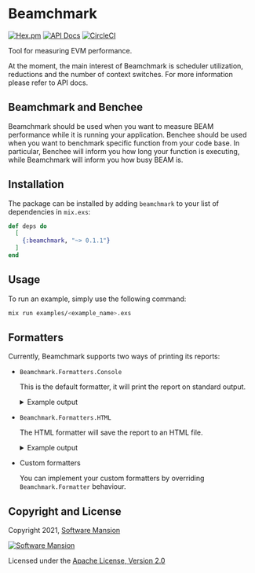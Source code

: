 # Beamchmark
[![Hex.pm](https://img.shields.io/hexpm/v/beamchmark.svg)](https://hex.pm/packages/beamchmark)
[![API Docs](https://img.shields.io/badge/api-docs-yellow.svg?style=flat)](https://hexdocs.pm/beamchmark)
[![CircleCI](https://circleci.com/gh/membraneframework/beamchmark.svg?style=svg)](https://circleci.com/gh/membraneframework/beamchmark)

Tool for measuring EVM performance.

At the moment, the main interest of Beamchmark is scheduler utilization, reductions and the number of context switches.
For more information please refer to API docs.

## Beamchmark and Benchee
Beamchmark should be used when you want to measure BEAM performance while it is running your application.
Benchee should be used when you want to benchmark specific function from your code base.
In particular, Benchee will inform you how long your function is executing, while Beamchmark will inform you
how busy BEAM is.

## Installation
The package can be installed by adding `beamchmark` to your list of dependencies in `mix.exs`:

```elixir
def deps do
  [
    {:beamchmark, "~> 0.1.1"}
  ]
end
```

## Usage
To run an example, simply use the following command: 

```bash
mix run examples/<example_name>.exs
```

## Formatters
Currently, Beamchmark supports two ways of printing its reports:
* `Beamchmark.Formatters.Console`

  This is the default formatter, it will print the report on standard output.

  <details>
  <summary>Example output</summary>
  <br>
  ```txt
  > mix run examples/advanced.exs

  Running scenario "AdvancedScenario"...
  Waiting 5 seconds...
  Benchmarking for 15 seconds...
  Results successfully saved to "/tmp/beamchmark_output" directory.
  ================
  SYSTEM INFO
  ================

  Elixir version: 1.13.3
  OTP version: 24
  OS: macOS
  System arch: aarch64-apple-darwin21.1.0
  NIF version: 2.16
  Cores: 8

  ================
  CONFIGURATION
  ================

  Delay: 5s
  Duration: 15s

  ================
  MEASUREMENTS
  ================

  Normal schedulers
  --------------------
  1 0.7020763014639843 70.2%
  2 0.6767303549926615 67.7%
  3 0.7163657988707101 71.6%
  4 0.6820129497429184 68.2%
  5 0.7056747696775519 70.6%
  6 0.6582191381763732 65.8%
  7 0.5866170837683002 58.7%
  8 0.21022401386144263 21.0%
  Total: 0.6172400513192429 61.7%

  CPU schedulers
  --------------------
  9 0.0 0.0%
  10 0.0 0.0%
  11 0.17425219168387035 17.4%
  12 0.3033345203543891 30.3%
  13 0.1410712973909046 14.1%
  14 0.24115177128561846 24.1%
  15 0.3105390404381321 31.1%
  16 0.27138609560062016 27.1%
  Total: 0.18021686459419187 18.0%

  IO schedulers
  --------------------

  Total: 0 0%

  Weighted
  --------------------
  0.7974559085619839 79.7%


  Reductions
  --------------------
  5616394756

  Context Switches
  --------------------
  1428412

  ================
  NEW MEASUREMENTS
  ================

  Normal schedulers
  --------------------
  1 0.711089161283597 71.1%  0.00901285981961275 1.2820512820512704%
  2 0.6641681737630784 66.4%  -0.012562181229583191 -1.920236336779908%
  3 0.7106285043485066 71.1%  -0.0057372945222035066 -0.6983240223463696%
  4 0.70753393024408 70.8%  0.025520980501161583 3.812316715542522%
  5 0.6840751352002755 68.4%  -0.02159963447727642 -3.116147308781862%
  6 0.671931312310082 67.2%  0.013712174133708732 2.1276595744680975%
  7 0.5639523157401223 56.4%  -0.022664768028177962 -3.9182282793867103%
  8 0.18621091185400204 18.6%  -0.024013102007440584 -11.428571428571416%
  Total: 0.612448680592968 61.2%  -0.004791370726274891 -0.8103727714748743%

  CPU schedulers
  --------------------
  9 0.3204327904290152 32.0%  0.3204327904290152 nan
  10 0.3060191309572284 30.6%  0.3060191309572284 nan
  11 0.19581858685194856 19.6%  0.021566395168078206 12.643678160919563%
  12 0.28379457620982024 28.4%  -0.019539944144568888 -6.270627062706282%
  13 0.23252541122737072 23.3%  0.09145411383646612 65.24822695035462%
  14 0.0 0.0%  -0.24115177128561846 -100%
  15 0.0 0.0%  -0.3105390404381321 -100%
  16 0.05489916160857257 5.5%  -0.2164869339920476 -79.70479704797049%
  Total: 0.17418620716049446 17.4%  -0.006030657433697406 -3.333333333333343%

  IO schedulers
  --------------------

  Total: 0 0%  0 0%

  Weighted
  --------------------
  0.7866289232807818 78.7%  -0.010826985281202073 -1.2547051442910941%


  Reductions
  --------------------
  5613002284  -3392472 -0.06040301914988788%

  Context Switches
  --------------------
  1428303  -109 -0.007630851603039446%
  ```
  </details>

* `Beamchmark.Formatters.HTML`

  The HTML formatter will save the report to an HTML file.
  <details>
  <summary>Example output</summary>
  <br>
  (insert screenshot here)
  </details> 

* Custom formatters

  You can implement your custom formatters by overriding `Beamchmark.Formatter` behaviour.

## Copyright and License
Copyright 2021, [Software Mansion](https://swmansion.com/?utm_source=git&utm_medium=readme&utm_campaign=beamchmark)

[![Software Mansion](https://logo.swmansion.com/logo?color=white&variant=desktop&width=200&tag=membrane-github)](https://swmansion.com/?utm_source=git&utm_medium=readme&utm_campaign=beamchmark)

Licensed under the [Apache License, Version 2.0](LICENSE)

